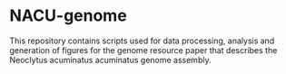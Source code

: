 # NACU-genome
This repository contains scripts used for data processing, analysis and generation of figures for the genome resource paper that describes the Neoclytus acuminatus acuminatus genome assembly.

